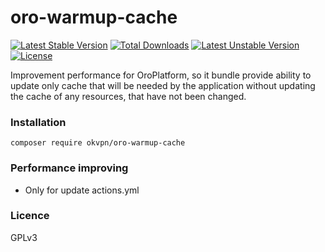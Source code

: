 # oro-warmup-cache

[![Latest Stable Version](https://poser.pugx.org/okvpn/oro-warmup-cache/v/stable)](https://packagist.org/packages/okvpn/oro-warmup-cache)
[![Total Downloads](https://poser.pugx.org/okvpn/oro-warmup-cache/downloads)](https://packagist.org/packages/okvpn/oro-warmup-cache)
[![Latest Unstable Version](https://poser.pugx.org/okvpn/oro-warmup-cache/v/unstable)](https://packagist.org/packages/okvpn/oro-warmup-cache)
[![License](https://poser.pugx.org/okvpn/oro-warmup-cache/license)](https://packagist.org/packages/okvpn/oro-warmup-cache)

Improvement performance for OroPlatform, so it bundle provide ability to update only cache 
that will be needed by the application without updating the cache of any resources, that have not been changed.

### Installation

```
composer require okvpn/oro-warmup-cache
```

### Performance improving
- Only for update actions.yml

### Licence

GPLv3
